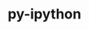 ---
title: "py-ipython"
layout: cache
categories: [package, develop-2024-03-10]
meta: {"versions": ["8.11.0", "8.14.0"], "compilers": ["gcc@=11.1.0", "gcc@=11.4.0", "gcc@=9.4.0", "oneapi@=2024.0.0"], "oss": ["ubuntu20.04", "ubuntu22.04"], "platforms": ["linux"], "targets": ["neoverse_v1", "neoverse_v2", "ppc64le", "x86_64_v3"], "stacks": ["data-vis-sdk", "e4s", "e4s-neoverse-v2", "e4s-neoverse_v1", "e4s-oneapi", "e4s-power", "root"], "num_specs": 18, "num_specs_by_stack": {"e4s-power": 3, "root": 18, "data-vis-sdk": 2, "e4s-neoverse_v1": 3, "e4s-neoverse-v2": 3, "e4s": 4, "e4s-oneapi": 3}}
spec_details: [{"hash": "jacwwdqedjvaxpxods2ktyaq2nxb32b7", "compiler": "gcc@=9.4.0", "versions": ["8.14.0"], "os": "ubuntu20.04", "platform": "linux", "target": "ppc64le", "variants": ["build_system=python_pip"], "stacks": ["e4s-power", "root"], "size": "-", "tarball": "https://binaries.spack.io/develop-2024-03-10/build_cache/linux-ubuntu20.04-ppc64le/gcc-9.4.0/py-ipython-8.14.0/linux-ubuntu20.04-ppc64le-gcc-9.4.0-py-ipython-8.14.0-jacwwdqedjvaxpxods2ktyaq2nxb32b7.spack"}, {"hash": "tkcjjks4n27if3hnhaucm7fjtr3cp2lv", "compiler": "gcc@=9.4.0", "versions": ["8.14.0"], "os": "ubuntu20.04", "platform": "linux", "target": "ppc64le", "variants": ["build_system=python_pip"], "stacks": ["e4s-power", "root"], "size": "-", "tarball": "https://binaries.spack.io/develop-2024-03-10/build_cache/linux-ubuntu20.04-ppc64le/gcc-9.4.0/py-ipython-8.14.0/linux-ubuntu20.04-ppc64le-gcc-9.4.0-py-ipython-8.14.0-tkcjjks4n27if3hnhaucm7fjtr3cp2lv.spack"}, {"hash": "zhaqndhqi6atmerobkhwf37us6n73dte", "compiler": "gcc@=9.4.0", "versions": ["8.14.0"], "os": "ubuntu20.04", "platform": "linux", "target": "ppc64le", "variants": ["build_system=python_pip"], "stacks": ["e4s-power", "root"], "size": "-", "tarball": "https://binaries.spack.io/develop-2024-03-10/build_cache/linux-ubuntu20.04-ppc64le/gcc-9.4.0/py-ipython-8.14.0/linux-ubuntu20.04-ppc64le-gcc-9.4.0-py-ipython-8.14.0-zhaqndhqi6atmerobkhwf37us6n73dte.spack"}, {"hash": "54v4ttxeatdehwwtam3w7yhujtoxvuiv", "compiler": "gcc@=11.1.0", "versions": ["8.14.0"], "os": "ubuntu20.04", "platform": "linux", "target": "x86_64_v3", "variants": ["build_system=python_pip"], "stacks": ["root", "data-vis-sdk"], "size": "-", "tarball": "https://binaries.spack.io/develop-2024-03-10/build_cache/linux-ubuntu20.04-x86_64_v3/gcc-11.1.0/py-ipython-8.14.0/linux-ubuntu20.04-x86_64_v3-gcc-11.1.0-py-ipython-8.14.0-54v4ttxeatdehwwtam3w7yhujtoxvuiv.spack"}, {"hash": "3sad2nwcvwlwaiisodg375kyv3zveg5n", "compiler": "gcc@=11.1.0", "versions": ["8.11.0"], "os": "ubuntu20.04", "platform": "linux", "target": "x86_64_v3", "variants": ["build_system=python_pip"], "stacks": ["root", "data-vis-sdk"], "size": "-", "tarball": "https://binaries.spack.io/develop-2024-03-10/build_cache/linux-ubuntu20.04-x86_64_v3/gcc-11.1.0/py-ipython-8.11.0/linux-ubuntu20.04-x86_64_v3-gcc-11.1.0-py-ipython-8.11.0-3sad2nwcvwlwaiisodg375kyv3zveg5n.spack"}, {"hash": "ihvhxqhppkrmyqqrc4xnn6oqi42pn2zw", "compiler": "gcc@=11.4.0", "versions": ["8.14.0"], "os": "ubuntu22.04", "platform": "linux", "target": "neoverse_v1", "variants": ["build_system=python_pip"], "stacks": ["root", "e4s-neoverse_v1"], "size": "-", "tarball": "https://binaries.spack.io/develop-2024-03-10/build_cache/linux-ubuntu22.04-neoverse_v1/gcc-11.4.0/py-ipython-8.14.0/linux-ubuntu22.04-neoverse_v1-gcc-11.4.0-py-ipython-8.14.0-ihvhxqhppkrmyqqrc4xnn6oqi42pn2zw.spack"}, {"hash": "co4c5td7gp7gf2jfjlp3i5eg3m2lq5up", "compiler": "gcc@=11.4.0", "versions": ["8.14.0"], "os": "ubuntu22.04", "platform": "linux", "target": "neoverse_v1", "variants": ["build_system=python_pip"], "stacks": ["root", "e4s-neoverse_v1"], "size": "-", "tarball": "https://binaries.spack.io/develop-2024-03-10/build_cache/linux-ubuntu22.04-neoverse_v1/gcc-11.4.0/py-ipython-8.14.0/linux-ubuntu22.04-neoverse_v1-gcc-11.4.0-py-ipython-8.14.0-co4c5td7gp7gf2jfjlp3i5eg3m2lq5up.spack"}, {"hash": "ntbxexwbdvzdjyv3mrhp34fovydpn5qm", "compiler": "gcc@=11.4.0", "versions": ["8.14.0"], "os": "ubuntu22.04", "platform": "linux", "target": "neoverse_v1", "variants": ["build_system=python_pip"], "stacks": ["root", "e4s-neoverse_v1"], "size": "-", "tarball": "https://binaries.spack.io/develop-2024-03-10/build_cache/linux-ubuntu22.04-neoverse_v1/gcc-11.4.0/py-ipython-8.14.0/linux-ubuntu22.04-neoverse_v1-gcc-11.4.0-py-ipython-8.14.0-ntbxexwbdvzdjyv3mrhp34fovydpn5qm.spack"}, {"hash": "d5dsoxsow572dogcdkru7nfdllrp3b2k", "compiler": "gcc@=11.4.0", "versions": ["8.14.0"], "os": "ubuntu22.04", "platform": "linux", "target": "neoverse_v2", "variants": ["build_system=python_pip"], "stacks": ["e4s-neoverse-v2", "root"], "size": "-", "tarball": "https://binaries.spack.io/develop-2024-03-10/build_cache/linux-ubuntu22.04-neoverse_v2/gcc-11.4.0/py-ipython-8.14.0/linux-ubuntu22.04-neoverse_v2-gcc-11.4.0-py-ipython-8.14.0-d5dsoxsow572dogcdkru7nfdllrp3b2k.spack"}, {"hash": "7mucvmp3lozu6v6qzs6oyakknab4d2i5", "compiler": "gcc@=11.4.0", "versions": ["8.14.0"], "os": "ubuntu22.04", "platform": "linux", "target": "neoverse_v2", "variants": ["build_system=python_pip"], "stacks": ["e4s-neoverse-v2", "root"], "size": "-", "tarball": "https://binaries.spack.io/develop-2024-03-10/build_cache/linux-ubuntu22.04-neoverse_v2/gcc-11.4.0/py-ipython-8.14.0/linux-ubuntu22.04-neoverse_v2-gcc-11.4.0-py-ipython-8.14.0-7mucvmp3lozu6v6qzs6oyakknab4d2i5.spack"}, {"hash": "tlf5ybb2v2v2e4vikzcksun2cb5bsr7z", "compiler": "gcc@=11.4.0", "versions": ["8.14.0"], "os": "ubuntu22.04", "platform": "linux", "target": "neoverse_v2", "variants": ["build_system=python_pip"], "stacks": ["e4s-neoverse-v2", "root"], "size": "-", "tarball": "https://binaries.spack.io/develop-2024-03-10/build_cache/linux-ubuntu22.04-neoverse_v2/gcc-11.4.0/py-ipython-8.14.0/linux-ubuntu22.04-neoverse_v2-gcc-11.4.0-py-ipython-8.14.0-tlf5ybb2v2v2e4vikzcksun2cb5bsr7z.spack"}, {"hash": "ffaduzylgn5oisnent5cguguv72m2l3i", "compiler": "gcc@=11.4.0", "versions": ["8.11.0"], "os": "ubuntu22.04", "platform": "linux", "target": "x86_64_v3", "variants": ["build_system=python_pip"], "stacks": ["e4s", "root"], "size": "-", "tarball": "https://binaries.spack.io/develop-2024-03-10/build_cache/linux-ubuntu22.04-x86_64_v3/gcc-11.4.0/py-ipython-8.11.0/linux-ubuntu22.04-x86_64_v3-gcc-11.4.0-py-ipython-8.11.0-ffaduzylgn5oisnent5cguguv72m2l3i.spack"}, {"hash": "c7lua4veax3th6nsaiuutfaqqrb6fk2b", "compiler": "gcc@=11.4.0", "versions": ["8.14.0"], "os": "ubuntu22.04", "platform": "linux", "target": "x86_64_v3", "variants": ["build_system=python_pip"], "stacks": ["e4s", "root"], "size": "-", "tarball": "https://binaries.spack.io/develop-2024-03-10/build_cache/linux-ubuntu22.04-x86_64_v3/gcc-11.4.0/py-ipython-8.14.0/linux-ubuntu22.04-x86_64_v3-gcc-11.4.0-py-ipython-8.14.0-c7lua4veax3th6nsaiuutfaqqrb6fk2b.spack"}, {"hash": "fapfhat24yxyle6one43jgdkgmrxdkgv", "compiler": "gcc@=11.4.0", "versions": ["8.14.0"], "os": "ubuntu22.04", "platform": "linux", "target": "x86_64_v3", "variants": ["build_system=python_pip"], "stacks": ["e4s", "root"], "size": "-", "tarball": "https://binaries.spack.io/develop-2024-03-10/build_cache/linux-ubuntu22.04-x86_64_v3/gcc-11.4.0/py-ipython-8.14.0/linux-ubuntu22.04-x86_64_v3-gcc-11.4.0-py-ipython-8.14.0-fapfhat24yxyle6one43jgdkgmrxdkgv.spack"}, {"hash": "umh7k7pvmcuvwct4mwps5rfuyckxqbvq", "compiler": "gcc@=11.4.0", "versions": ["8.14.0"], "os": "ubuntu22.04", "platform": "linux", "target": "x86_64_v3", "variants": ["build_system=python_pip"], "stacks": ["e4s", "root"], "size": "-", "tarball": "https://binaries.spack.io/develop-2024-03-10/build_cache/linux-ubuntu22.04-x86_64_v3/gcc-11.4.0/py-ipython-8.14.0/linux-ubuntu22.04-x86_64_v3-gcc-11.4.0-py-ipython-8.14.0-umh7k7pvmcuvwct4mwps5rfuyckxqbvq.spack"}, {"hash": "n6maeifp33a5ka3etbenedaje7bwn6a7", "compiler": "oneapi@=2024.0.0", "versions": ["8.14.0"], "os": "ubuntu22.04", "platform": "linux", "target": "x86_64_v3", "variants": ["build_system=python_pip"], "stacks": ["e4s-oneapi", "root"], "size": "-", "tarball": "https://binaries.spack.io/develop-2024-03-10/build_cache/linux-ubuntu22.04-x86_64_v3/oneapi-2024.0.0/py-ipython-8.14.0/linux-ubuntu22.04-x86_64_v3-oneapi-2024.0.0-py-ipython-8.14.0-n6maeifp33a5ka3etbenedaje7bwn6a7.spack"}, {"hash": "wzzstt5v7ww2e2bx7w6bp266ehnus7ws", "compiler": "oneapi@=2024.0.0", "versions": ["8.14.0"], "os": "ubuntu22.04", "platform": "linux", "target": "x86_64_v3", "variants": ["build_system=python_pip"], "stacks": ["e4s-oneapi", "root"], "size": "-", "tarball": "https://binaries.spack.io/develop-2024-03-10/build_cache/linux-ubuntu22.04-x86_64_v3/oneapi-2024.0.0/py-ipython-8.14.0/linux-ubuntu22.04-x86_64_v3-oneapi-2024.0.0-py-ipython-8.14.0-wzzstt5v7ww2e2bx7w6bp266ehnus7ws.spack"}, {"hash": "ajbdbndqsl4tk4cff5oj2kmh7z5otnkh", "compiler": "oneapi@=2024.0.0", "versions": ["8.14.0"], "os": "ubuntu22.04", "platform": "linux", "target": "x86_64_v3", "variants": ["build_system=python_pip"], "stacks": ["e4s-oneapi", "root"], "size": "-", "tarball": "https://binaries.spack.io/develop-2024-03-10/build_cache/linux-ubuntu22.04-x86_64_v3/oneapi-2024.0.0/py-ipython-8.14.0/linux-ubuntu22.04-x86_64_v3-oneapi-2024.0.0-py-ipython-8.14.0-ajbdbndqsl4tk4cff5oj2kmh7z5otnkh.spack"}]
---